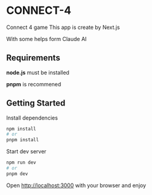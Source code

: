 # CONNECT-4

Connect 4 game
This app is create by Next.js 

With some helps form Claude AI

## Requirements
**node.js** must be installed

**pnpm** is recommened


## Getting Started

Install dependencies

```bash
npm install
# or
pnpm install
```
Start dev server
```bash
npm run dev
# or
pnpm dev
```

Open [http://localhost:3000](http://localhost:3000) with your browser and enjoy
